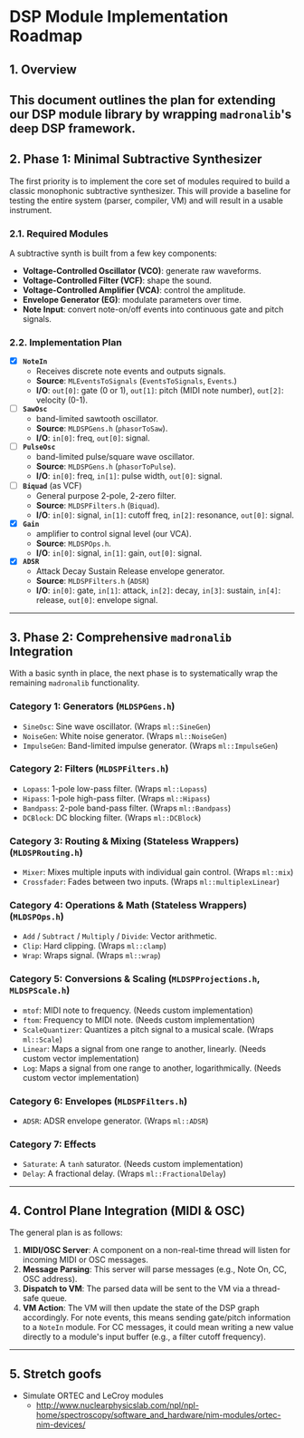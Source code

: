 # DSP Module Implementation Roadmap
## 1. Overview
This document outlines the plan for extending our DSP module library by wrapping `madronalib`'s deep DSP framework.
---
## 2. Phase 1: Minimal Subtractive Synthesizer
The first priority is to implement the core set of modules required to build a classic monophonic subtractive synthesizer. This will provide a baseline for testing the entire system (parser, compiler, VM) and will result in a usable instrument.
### 2.1. Required Modules
A subtractive synth is built from a few key components:
-   **Voltage-Controlled Oscillator (VCO)**: generate raw waveforms.
-   **Voltage-Controlled Filter (VCF)**: shape the sound.
-   **Voltage-Controlled Amplifier (VCA)**: control the amplitude.
-   **Envelope Generator (EG)**: modulate parameters over time.
-   **Note Input**: convert note-on/off events into continuous gate and pitch signals.
### 2.2. Implementation Plan
-   [x] **`NoteIn`**
    -   Receives discrete note events and outputs signals.
    -   **Source**: `MLEventsToSignals` (`EventsToSignals`, `Events`.)
    -   **I/O**: `out[0]`: gate (0 or 1), `out[1]`: pitch (MIDI note number), `out[2]`: velocity (0-1).
-   [ ] **`SawOsc`**
    -   band-limited sawtooth oscillator.
    -   **Source**: `MLDSPGens.h` (`phasorToSaw`).
    -   **I/O**: `in[0]`: freq, `out[0]`: signal.
-   [ ] **`PulseOsc`**
    -   band-limited pulse/square wave oscillator.
    -   **Source**: `MLDSPGens.h` (`phasorToPulse`).
    -   **I/O**: `in[0]`: freq, `in[1]`: pulse width, `out[0]`: signal.
-   [ ] **`Biquad`** (as VCF)
    -   General purpose 2-pole, 2-zero filter.
    -   **Source**: `MLDSPFilters.h` (`Biquad`).
    -   **I/O**: `in[0]`: signal, `in[1]`: cutoff freq, `in[2]`: resonance, `out[0]`: signal.
-   [x] **`Gain`**
    -   amplifier to control signal level (our VCA).
    -   **Source**: `MLDSPOps.h`.
    -   **I/O**: `in[0]`: signal, `in[1]`: gain, `out[0]`: signal.
-   [x] **`ADSR`**
    -   Attack Decay Sustain Release envelope generator.
    -   **Source**: `MLDSPFilters.h` (`ADSR`)
    -   **I/O**: `in[0]`: gate, `in[1]`: attack, `in[2]`: decay, `in[3]`: sustain, `in[4]`: release, `out[0]`: envelope signal.
---
## 3. Phase 2: Comprehensive `madronalib` Integration
With a basic synth in place, the next phase is to systematically wrap the remaining `madronalib` functionality.
### Category 1: Generators (`MLDSPGens.h`)
- `SineOsc`: Sine wave oscillator. (Wraps `ml::SineGen`)
- `NoiseGen`: White noise generator. (Wraps `ml::NoiseGen`)
- `ImpulseGen`: Band-limited impulse generator. (Wraps `ml::ImpulseGen`)
### Category 2: Filters (`MLDSPFilters.h`)
- `Lopass`: 1-pole low-pass filter. (Wraps `ml::Lopass`)
- `Hipass`: 1-pole high-pass filter. (Wraps `ml::Hipass`)
- `Bandpass`: 2-pole band-pass filter. (Wraps `ml::Bandpass`)
- `DCBlock`: DC blocking filter. (Wraps `ml::DCBlock`)
### Category 3: Routing & Mixing (Stateless Wrappers) (`MLDSPRouting.h`)
- `Mixer`: Mixes multiple inputs with individual gain control. (Wraps `ml::mix`)
- `Crossfader`: Fades between two inputs. (Wraps `ml::multiplexLinear`)
### Category 4: Operations & Math (Stateless Wrappers) (`MLDSPOps.h`)
- `Add` / `Subtract` / `Multiply` / `Divide`: Vector arithmetic.
- `Clip`: Hard clipping. (Wraps `ml::clamp`)
- `Wrap`: Wraps signal. (Wraps `ml::wrap`)
### Category 5: Conversions & Scaling (`MLDSPProjections.h`, `MLDSPScale.h`)
- `mtof`: MIDI note to frequency. (Needs custom implementation)
- `ftom`: Frequency to MIDI note. (Needs custom implementation)
- `ScaleQuantizer`: Quantizes a pitch signal to a musical scale. (Wraps `ml::Scale`)
- `Linear`: Maps a signal from one range to another, linearly. (Needs custom vector implementation)
- `Log`: Maps a signal from one range to another, logarithmically. (Needs custom vector implementation)
### Category 6: Envelopes (`MLDSPFilters.h`)
- `ADSR`: ADSR envelope generator. (Wraps `ml::ADSR`)
### Category 7: Effects
- `Saturate`: A `tanh` saturator. (Needs custom implementation)
- `Delay`: A fractional delay. (Wraps `ml::FractionalDelay`)
---
## 4. Control Plane Integration (MIDI & OSC)
The general plan is as follows:
1.  **MIDI/OSC Server**: A component on a non-real-time thread will listen for incoming MIDI or OSC messages.
2.  **Message Parsing**: This server will parse messages (e.g., Note On, CC, OSC address).
3.  **Dispatch to VM**: The parsed data will be sent to the VM via a thread-safe queue.
4.  **VM Action**: The VM will then update the state of the DSP graph accordingly. For note events, this means sending gate/pitch information to a `NoteIn` module. For CC messages, it could mean writing a new value directly to a module's input buffer (e.g., a filter cutoff frequency).
---
## 5. Stretch goofs
- Simulate ORTEC and LeCroy modules
    - http://www.nuclearphysicslab.com/npl/npl-home/spectroscopy/software_and_hardware/nim-modules/ortec-nim-devices/
